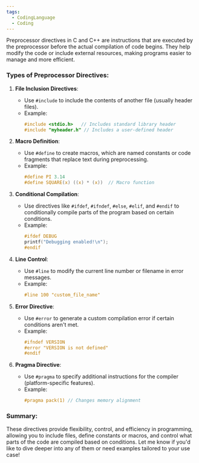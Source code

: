 ```yaml
---
tags:
  - CodingLanguage
  - Coding
---
```

Preprocessor directives in C and C++ are instructions that are executed by the preprocessor before the actual compilation of code begins. They help modify the code or include external resources, making programs easier to manage and more efficient.

### Types of Preprocessor Directives:
1. **File Inclusion Directives**:
   - Use `#include` to include the contents of another file (usually header files).
   - Example:
     ```c
     #include <stdio.h>   // Includes standard library header
     #include "myheader.h" // Includes a user-defined header
     ```

2. **Macro Definition**:
   - Use `#define` to create macros, which are named constants or code fragments that replace text during preprocessing.
   - Example:
     ```c
     #define PI 3.14
     #define SQUARE(x) ((x) * (x))  // Macro function
     ```

3. **Conditional Compilation**:
   - Use directives like `#ifdef`, `#ifndef`, `#else`, `#elif`, and `#endif` to conditionally compile parts of the program based on certain conditions.
   - Example:
     ```c
     #ifdef DEBUG
     printf("Debugging enabled!\n");
     #endif
     ```

4. **Line Control**:
   - Use `#line` to modify the current line number or filename in error messages.
   - Example:
     ```c
     #line 100 "custom_file_name"
     ```

5. **Error Directive**:
   - Use `#error` to generate a custom compilation error if certain conditions aren't met.
   - Example:
     ```c
     #ifndef VERSION
     #error "VERSION is not defined"
     #endif
     ```

6. **Pragma Directive**:
   - Use `#pragma` to specify additional instructions for the compiler (platform-specific features).
   - Example:
     ```c
     #pragma pack(1) // Changes memory alignment
     ```

### Summary:
These directives provide flexibility, control, and efficiency in programming, allowing you to include files, define constants or macros, and control what parts of the code are compiled based on conditions. Let me know if you'd like to dive deeper into any of them or need examples tailored to your use case!